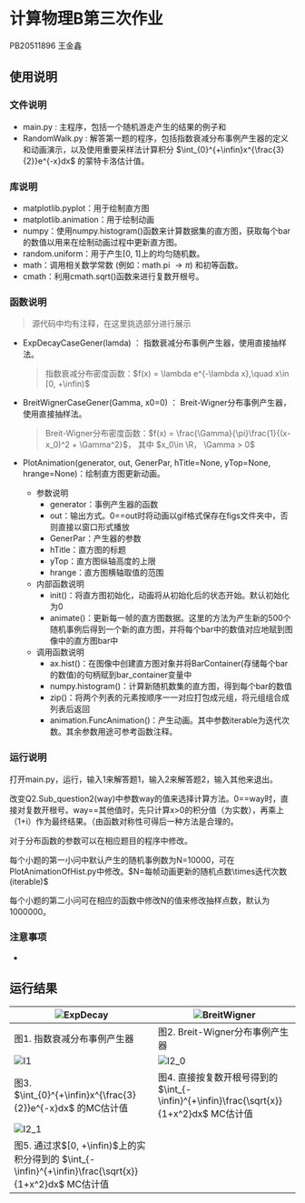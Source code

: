# 计算物理B第三次作业

PB20511896 王金鑫

## 使用说明

### 文件说明

- main.py : 主程序，包括一个随机游走产生的结果的例子和
- RandomWalk.py : 解答第一题的程序，包括指数衰减分布事例产生器的定义和动画演示，以及使用重要采样法计算积分 $\int_{0}^{+\infin}x^{\frac{3}{2}}e^{-x}dx$ 的蒙特卡洛估计值。

### 库说明

- matplotlib.pyplot：用于绘制直方图
- matplotlib.animation：用于绘制动画
- numpy：使用numpy.histogram()函数来计算数据集的直方图，获取每个bar的数值以用来在绘制动画过程中更新直方图。
- random.uniform：用于产生[0, 1]上的均匀随机数。
- math：调用相关数学常数 (例如：math.pi $\rightarrow \pi$) 和初等函数。
- cmath：利用cmath.sqrt()函数来进行复数开根号。

### 函数说明

> 源代码中均有注释，在这里挑选部分进行展示

- ExpDecayCaseGener(lamda) ： 指数衰减分布事例产生器，使用直接抽样法。

  > 指数衰减分布密度函数：$f(x) = \lambda e^{-\lambda x},\quad x\in [0, +\infin)$

- BreitWignerCaseGener(Gamma, x0=0) ： Breit-Wigner分布事例产生器，使用直接抽样法。

  > Breit-Wigner分布密度函数：$f(x) = \frac{\Gamma}{\pi}\frac{1}{(x-x_0)^2 + \Gamma^2}$， 其中 $x_0\in \R， \Gamma > 0$

- PlotAnimation(generator, out, GenerPar, hTitle=None, yTop=None, hrange=None)：绘制直方图更新动画。

  - 参数说明
    - generator：事例产生器的函数
    - out：输出方式。0==out时将动画以gif格式保存在figs文件夹中，否则直接以窗口形式播放
    - GenerPar：产生器的参数
    - hTitle：直方图的标题
    - yTop：直方图纵轴高度的上限
    - hrange：直方图横轴取值的范围
  - 内部函数说明
    - init()：将直方图初始化，动画将从初始化后的状态开始。默认初始化为0
    - animate()：更新每一帧的直方图数据。这里的方法为产生新的500个随机事例后得到一个新的直方图，并将每个bar中的数值对应地赋到图像中的直方图bar中
  - 调用函数说明
    - ax.hist()：在图像中创建直方图对象并将BarContainer(存储每个bar的数值)的句柄赋到bar_container变量中
    - numpy.histogram()：计算新随机数集的直方图，得到每个bar的数值
    - zip()：将两个列表的元素按顺序一一对应打包成元组，将元组组合成列表后返回
    - animation.FuncAnimation()：产生动画。其中参数iterable为迭代次数。其余参数用途可参考函数注释。

### 运行说明

打开main.py，运行，输入1来解答题1，输入2来解答题2，输入其他来退出。

改变Q2.Sub_question2(way)中参数way的值来选择计算方法。0==way时，直接对复数开根号。way==其他值时，先只计算x>0的积分值（为实数），再乘上（1+i）作为最终结果。（由函数对称性可得后一种方法是合理的。

对于分布函数的参数可以在相应题目的程序中修改。

每个小题的第一小问中默认产生的随机事例数为N=10000，可在PlotAnimationOfHist.py中修改。$N=每帧动画更新的随机点数\times迭代次数(iterable)$

每个小题的第二小问可在相应的函数中修改N的值来修改抽样点数，默认为1000000。

### 注意事项

- 

## 运行结果

| ![ExpDecay](figs\ExpDecay.gif)                               | ![BreitWigner](figs\BreitWignerCaseGener.gif)                |
| ------------------------------------------------------------ | ------------------------------------------------------------ |
| 图1. 指数衰减分布事例产生器                                  | 图2. Breit-Wigner分布事例产生器                              |
| ![I1](figs\I1.jpg)                                           | ![I2_0](figs\I20.jpg)                                        |
| 图3. $\int_{0}^{+\infin}x^{\frac{3}{2}}e^{-x}dx$ 的MC估计值  | 图4. 直接按复数开根号得到的 $\int_{-\infin}^{+\infin}\frac{\sqrt{x}}{1+x^2}dx$ MC估计值 |
| ![I2_1](figs\I21.jpg)                                        |                                                              |
| 图5. 通过求$[0, +\infin)$上的实积分得到的 $\int_{-\infin}^{+\infin}\frac{\sqrt{x}}{1+x^2}dx$ MC估计值 |                                                              |

